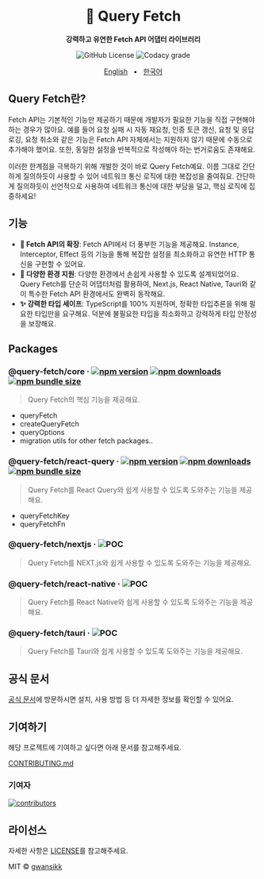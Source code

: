 <div align="center">

<h1>🔗 Query Fetch</h1>
<p><b>강력하고 유연한 Fetch API 어댑터 라이브러리</b></p>

![GitHub License](https://img.shields.io/github/license/gwansikk/query-fetch?labelColor=black&color=black)
![Codacy grade](https://img.shields.io/codacy/grade/bf89208f2e9f4590832d09131dd207c2?logo=codacy&labelColor=black&color=black)

[English](https://github.com/gwansikk/query-fetch/blob/main/README.md)
&nbsp;&nbsp;•&nbsp;&nbsp;
[한국어](https://github.com/gwansikk/query-fetch/blob/main/README-ko_kr.md)

</div>

## Query Fetch란?

Fetch API는 기본적인 기능만 제공하기 때문에 개발자가 필요한 기능을 직접 구현해야 하는 경우가 많아요. 예를 들어 요청 실패 시 자동 재요청, 인증 토큰 갱신, 요청 및 응답 로깅, 요청 취소와 같은 기능은 Fetch API 자체에서는 지원하지 않기 때문에 수동으로 추가해야 했어요. 또한, 동일한 설정을 반복적으로 작성해야 하는 번거로움도 존재해요.

이러한 한계점을 극복하기 위해 개발한 것이 바로 Query Fetch예요. 이름 그대로 간단하게 질의하듯이 사용할 수 있어 네트워크 통신 로직에 대한 복잡성을 줄여줘요. 간단하게 질의하듯이 선언적으로 사용하여 네트워크 통신에 대한 부담을 덜고, 핵심 로직에 집중하세요!

## 기능

- **🧰 Fetch API의 확장**: Fetch API에서 더 풍부한 기능을 제공해요. Instance, Interceptor, Effect 등의 기능을 통해 복잡한 설정을 최소화하고 유연한 HTTP 통신을 구현할 수 있어요.
- **🧩 다양한 환경 지원**: 다양한 환경에서 손쉽게 사용할 수 있도록 설계되었어요. Query Fetch를 단순히 어댑터처럼 활용하여, Next.js, React Native, Tauri와 같이 특수한 Fetch API 환경에서도 완벽히 동작해요.
- **✨ 강력한 타입 세이프**: TypeScript를 100% 지원하며, 정확한 타입추론을 위해 필요한 타입만을 요구해요. 덕분에 불필요한 타입을 최소화하고 강력하게 타입 안정성을 보장해요.

## Packages

### @query-fetch/core &middot; [![npm version](https://img.shields.io/npm/v/@query-fetch/core?color=000&labelColor=000&logo=npm)](https://www.npmjs.com/package/@query-fetch/core) [![npm downloads](https://img.shields.io/npm/dt/@query-fetch/core?color=000&labelColor=000)](https://www.npmjs.com/package/@query-fetch/core) [![npm bundle size](https://img.shields.io/bundlephobia/min/@query-fetch/core?color=000&labelColor=000)](https://www.npmjs.com/package/@query-fetch/core)

> Query Fetch의 핵심 기능을 제공해요.

- queryFetch
- createQueryFetch
- queryOptions
- migration utils for other fetch packages..

### @query-fetch/react-query &middot; [![npm version](https://img.shields.io/npm/v/@query-fetch/react-query?color=000&labelColor=000&logo=npm)](https://www.npmjs.com/package/@query-fetch/react-query) [![npm downloads](https://img.shields.io/npm/dt/@query-fetch/react-query?color=000&labelColor=000)](https://www.npmjs.com/package/@query-fetch/react-query) [![npm bundle size](https://img.shields.io/bundlephobia/min/@query-fetch/react-query?color=000&labelColor=000)](https://www.npmjs.com/package/@query-fetch/react-query)

> Query Fetch를 React Query와 쉽게 사용할 수 있도록 도와주는 기능을 제공해요.

- queryFetchKey
- queryFetchFn

### @query-fetch/nextjs &middot; ![POC](https://img.shields.io/badge/POC-black)

> Query Fetch를 NEXT.js와 쉽게 사용할 수 있도록 도와주는 기능을 제공해요.

### @query-fetch/react-native &middot; ![POC](https://img.shields.io/badge/POC-black)

> Query Fetch를 React Native와 쉽게 사용할 수 있도록 도와주는 기능을 제공해요.

### @query-fetch/tauri &middot; ![POC](https://img.shields.io/badge/POC-black)

> Query Fetch를 Tauri와 쉽게 사용할 수 있도록 도와주는 기능을 제공해요.

## 공식 문서

[공식 문서](https://query-fecth.offlegacy.org)에 방문하시면 설치, 사용 방법 등 더 자세한 정보를 확인할 수 있어요.

## 기여하기

해당 프로젝트에 기여하고 싶다면 아래 문서를 참고해주세요.

[CONTRIBUTING.md](https://github.com/gwansikk/query-fetch/blob/main/CONTREIBUTING.md)

### 기여자

[![contributors](https://contrib.rocks/image?repo=gwansikk/query-fetch)](https://github.com/gwansikk/query-fetch/contributors)

## 라이선스

자세한 사항은 [LICENSE](https://github.com/gwansikk/query-fetch/blob/main/LICENSE)를 참고해주세요.

MIT © [gwansikk](https://github.com/gwansikk)
